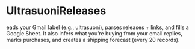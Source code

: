 # UltrasuoniReleases
eads your Gmail label (e.g., ultrasuoni), parses releases + links, and fills a Google Sheet. It also infers what you’re buying from your email replies, marks purchases, and creates a shipping forecast (every 20 records).
